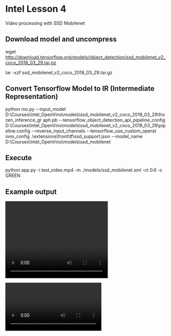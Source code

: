 # Intel Lesson 4

Video processing with SSD Mobilenet 

## Download model and uncompress

wget http://download.tensorflow.org/models/object_detection/ssd_mobilenet_v2_coco_2018_03_29.tar.gz

tar -xzf ssd_mobilenet_v2_coco_2018_03_29.tar.gz

## Convert Tensorflow Model to IR (Intermediate Representation)

python mo.py --input_model D:\Courses\Intel_OpenVino\models\ssd_mobilenet_v2_coco_2018_03_29\frozen_inference_gr
aph.pb --tensorflow_object_detection_api_pipeline_config D:\Courses\Intel_OpenVino\models\ssd_mobilenet_v2_coco_2018_03_29\pipeline.config --reverse_input_channels --tensorflow_use_custom_operat
ions_config .\extensions\front\tf\ssd_support.json --model_name D:\Courses\Intel_OpenVino\models\ssd_mobilenet

## Execute

python app.py -i test_video.mp4 -m ./models/ssd_mobilenet.xml -ct 0.6 -c GREEN

## Example output 
<video width="320" height="240" controls>
  <source src="https://github.com/Pablitinho/Intel_Lesson_4/out.mp4" type="video/mp4">
</video>




![](out.mp4)
